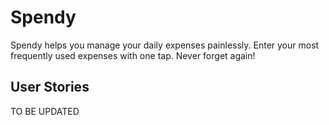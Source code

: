# Spendy
Spendy helps you manage your daily expenses painlessly. Enter your most frequently used expenses with one tap. Never forget again!

## User Stories
TO BE UPDATED

